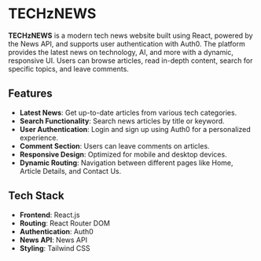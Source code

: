 # TECHzNEWS

**TECHzNEWS** is a modern tech news website built using React, powered by the News API, and supports user authentication with Auth0. The platform provides the latest news on technology, AI, and more with a dynamic, responsive UI. Users can browse articles, read in-depth content, search for specific topics, and leave comments.

## Features

- **Latest News**: Get up-to-date articles from various tech categories.
- **Search Functionality**: Search news articles by title or keyword.
- **User Authentication**: Login and sign up using Auth0 for a personalized experience.
- **Comment Section**: Users can leave comments on articles.
- **Responsive Design**: Optimized for mobile and desktop devices.
- **Dynamic Routing**: Navigation between different pages like Home, Article Details, and Contact Us.

## Tech Stack

- **Frontend**: React.js
- **Routing**: React Router DOM
- **Authentication**: Auth0
- **News API**: News API
- **Styling**: Tailwind CSS


